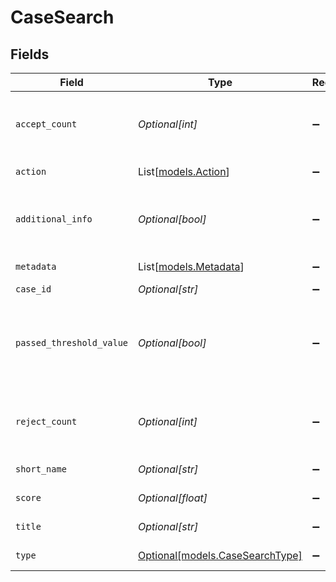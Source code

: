 # CaseSearch


## Fields

| Field                                                           | Type                                                            | Required                                                        | Description                                                     |
| --------------------------------------------------------------- | --------------------------------------------------------------- | --------------------------------------------------------------- | --------------------------------------------------------------- |
| `accept_count`                                                  | *Optional[int]*                                                 | :heavy_minus_sign:                                              | The number of times action was accepted                         |
| `action`                                                        | List[[models.Action](../models/action.md)]                      | :heavy_minus_sign:                                              | actions in search                                               |
| `additional_info`                                               | *Optional[bool]*                                                | :heavy_minus_sign:                                              | This field indicates if action has additional information       |
| `metadata`                                                      | List[[models.Metadata](../models/metadata.md)]                  | :heavy_minus_sign:                                              | Metadata in search                                              |
| `case_id`                                                       | *Optional[str]*                                                 | :heavy_minus_sign:                                              | case Id                                                         |
| `passed_threshold_value`                                        | *Optional[bool]*                                                | :heavy_minus_sign:                                              | This field indicates if the case has passed the threshold value |
| `reject_count`                                                  | *Optional[int]*                                                 | :heavy_minus_sign:                                              | The number of times action was rejected                         |
| `short_name`                                                    | *Optional[str]*                                                 | :heavy_minus_sign:                                              | The short name                                                  |
| `score`                                                         | *Optional[float]*                                               | :heavy_minus_sign:                                              | The score of the case                                           |
| `title`                                                         | *Optional[str]*                                                 | :heavy_minus_sign:                                              | The title of the case                                           |
| `type`                                                          | [Optional[models.CaseSearchType]](../models/casesearchtype.md)  | :heavy_minus_sign:                                              | The type of the action                                          |